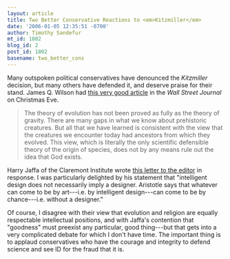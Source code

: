 ```yaml
---
layout: article
title: Two Better Conservative Reactions to <em>Kitzmiller</em>
date: '2006-01-05 12:35:51 -0700'
author: Timothy Sandefur
mt_id: 1802
blog_id: 2
post_id: 1802
basename: two_better_cons
---
```

Many outspoken political conservatives have denounced the <i>Kitzmiller</i> decision, but many others have defended it, and deserve praise for their stand. James Q. Wilson had <a href="http://www.opinionjournal.com/editorial/feature.html?id=110007726">this very good article</a> in the <i>Wall Street Journal</i> on Christmas Eve.

<blockquote>The theory of evolution has not been proved as fully as the theory of gravity. There are many gaps in what we know about prehistoric creatures. But all that we have learned is consistent with the view that the creatures we encounter today had ancestors from which they evolved. This view, which is literally the only scientific defensible theory of the origin of species, does not by any means rule out the idea that God exists. </blockquote>

Harry Jaffa of the Claremont Institute wrote <a href="http://www.claremont.org/writings/precepts/010306jaffa.html">this letter to the editor</a> in response. I was particularly delighted by his statement that "intelligent design does not necessarily imply a designer. Aristotle says that whatever can come to be by art---i.e. by intelligent design---can come to be by chance---i.e. without a designer."

Of course, I disagree with their view that evolution and religion are equally respectable intellectual positions, and with Jaffa's contention that "goodness" must preexist any particular, good thing---but that gets into a very complicated debate for which I don't have time. The important thing is to applaud conservatives who have the courage and integrity to defend science and see ID for the fraud that it is.
